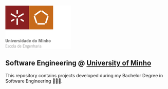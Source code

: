 

![alt text](/images/Logo.png "Logo")

## Software Engineering @ [University of Minho][uminho]

 [uminho]: https://www.uminho.pt/EN/

This repository contains projects developed during my Bachelor Degree in Software Engineering 🧑🏻‍🎓.
